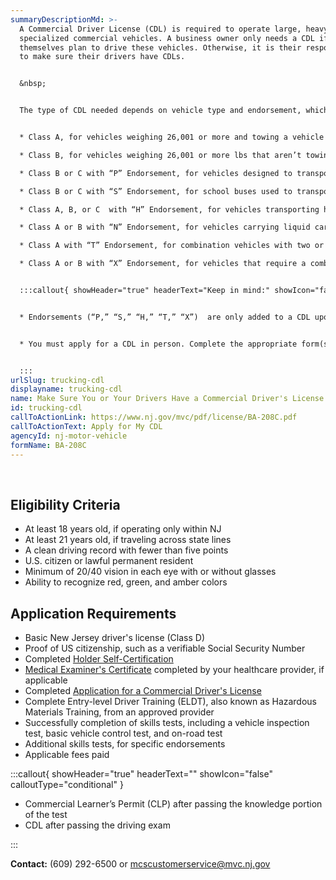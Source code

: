 ```yaml
---
summaryDescriptionMd: >-
  A Commercial Driver License (CDL) is required to operate large, heavy, or
  specialized commercial vehicles. A business owner only needs a CDL if they
  themselves plan to drive these vehicles. Otherwise, it is their responsibility
  to make sure their drivers have CDLs.


  &nbsp;


  The type of CDL needed depends on vehicle type and endorsement, which are as follows:


  * Class A, for vehicles weighing 26,001 or more and towing a vehicle over 10,000 lbs.

  * Class B, for vehicles weighing 26,001 or more lbs that aren’t towing a heavy trailer.

  * Class B or C with “P” Endorsement, for vehicles designed to transport 16 or more passengers.

  * Class B or C with “S” Endorsement, for school buses used to transport students. **Please note that school buses require both an “S” and “P” CDL endorsement.**

  * Class A, B, or C  with “H” Endorsement, for vehicles transporting hazardous materials requiring placards

  * Class A or B with “N” Endorsement, for vehicles carrying liquid cargo in large tanks.

  * Class A with “T” Endorsement, for combination vehicles with two or more trailers.

  * Class A or B with “X” Endorsement, for vehicles that require a combination of Hazmat (“H”) and Tanker (“N”) endorsements, such as fuel tankers and chemical transport trucks


  :::callout{ showHeader="true" headerText="Keep in mind:" showIcon="false" calloutType="informational" amountIconText="" filingTypeIconText="" frequencyIconText="" phoneIconText="" emailIconText="" }


  * Endorsements (“P,” “S,” “H,” “T,” “X”)  are only added to a CDL upon request and require that applicants pass [additional knowledge and skills tests.](https://www.nj.gov/mvc/drivertopics/cdlendorsements.htm)


  * You must apply for a CDL in person. Complete the appropriate form(s) and take them to any NJ MVC vehicle center (or complete the forms on site). Be sure to [make an appointment online](https://telegov.njportal.com/njmvc/AppointmentWizard) before showing up.


  :::
urlSlug: trucking-cdl
displayname: trucking-cdl
name: Make Sure You or Your Drivers Have a Commercial Driver's License (CDL)
id: trucking-cdl
callToActionLink: https://www.nj.gov/mvc/pdf/license/BA-208C.pdf
callToActionText: Apply for My CDL
agencyId: nj-motor-vehicle
formName: BA-208C
---
```

&nbsp;
## Eligibility Criteria

* At least 18 years old, if operating only within NJ
* At least 21 years old, if traveling across state lines
* A clean driving record with fewer than five points
* U.S. citizen or lawful permanent resident
* Minimum of 20/40 vision in each eye with or without glasses
* Ability to recognize red, green, and amber colors

## Application Requirements

* Basic New Jersey driver's license (Class D)
* Proof of US citizenship, such as a verifiable Social Security Number
* Completed [Holder Self-Certification](https://www.state.nj.us/mvc/pdf/drivertopics/CDSC-1.pdf)
* [Medical Examiner's Certificate](https://www.state.nj.us/mvc/pdf/drivertopics/RA_4_1_a.pdf) completed by your healthcare provider, if applicable
* Completed [Application for a Commercial Driver's License](https://www.state.nj.us/mvc/pdf/license/BA-208C.pdf)
* Complete Entry-level Driver Training (ELDT), also known as Hazardous Materials Training, from an approved provider
* Successfully completion of skills tests, including a vehicle inspection test, basic vehicle control test, and on-road test
* Additional skills tests, for specific endorsements
* Applicable fees paid

:::callout{ showHeader="true" headerText="" showIcon="false" calloutType="conditional" }

- Commercial Learner’s Permit (CLP) after passing the knowledge portion of the test
- CDL after passing the driving exam

:::


**Contact:** (609) 292-6500 or mcscustomerservice@mvc.nj.gov